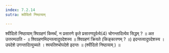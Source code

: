 ```yaml
---
index: 7.2.14
sutra: श्वीदितो निष्ठायाम्

---
```

श्वीदितो निष्ठायाम् श्विग्रहणं किमर्थं, न प्रसारणे कृते प्रसारणपूर्वत्वे(4) चोगन्तादित्येव सिद्धम् ? ॥ अत उत्तरम्पठति - ॥ श्विग्रहणमिदन्तत्वादुपदेशस्य ॥ श्विग्रहणं क्रियते (किङ्कारणम् ? ॥) इदन्तत्वादुपदेशस्य । उपदेशे उगन्तादित्युच्यते । श्वयतिश्चोपदेशे इदन्तः ॥ (श्वीदितो निष्ठायाम् ) ॥